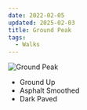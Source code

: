 ```yaml
---
date: 2022-02-05
updated: 2025-02-03
title: Ground Peak
tags:
  - Walks
---
```


![Ground Peak](https://live.staticflickr.com/65535/51864255060_6385316a12_h_d.jpg)

- Ground Up
- Asphalt Smoothed
- Dark Paved